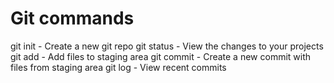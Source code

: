 # Git commands

git init - Create a new git repo
git status - View the changes to your projects
git add - Add files to staging area
git commit - Create a new commit with files from staging area
git log - View recent commits

